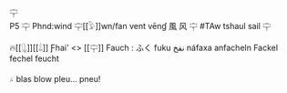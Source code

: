 𓊡  
P5 𓊡 Phnd:wind 𓊡[[𓅱]]wn/fan vent vēnɠ 風 风 𓊡 #TAw tshaul sail 𓊡  

🔥[[𓊮]][[𓍑]] Ƒhai'  <> [[𓊡]] Fauch : ふく fuku نفخ‎ náfaxa anfacheln Fackel fechel feucht 

𓂊 blas blow pleu… pneu!  